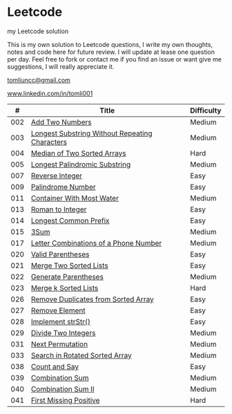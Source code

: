 # Leetcode

my Leetcode solution

This is my own solution to Leetcode questions, I write my own thoughts, notes and code here for future review. I will update at lease one question per day. Feel free to fork or contact me if you find an issue or want give me suggestions, I will really appreciate it.

tomliuncc@gmail.com

www.linkedin.com/in/tomli001

| # | Title | Difficulty |
|---| ----- | ---------- |
| 002 | [Add Two Numbers](https://github.com/WeiqingLi1/Leetcode/blob/master/solution/002.Add%20Two%20Numbers.md) | Medium |
| 003 | [Longest Substring Without Repeating Characters](https://github.com/WeiqingLi1/Leetcode/blob/master/solution/003.Longest%20Substring%20Without%20Repeating%20Characters.md) | Medium |
| 004 | [Median of Two Sorted Arrays](https://github.com/WeiqingLi1/Leetcode/blob/master/solution/004.Median%20of%20Two%20Sorted%20Arrays.md) | Hard |
| 005 | [Longest Palindromic Substring](https://github.com/WeiqingLi1/Leetcode/blob/master/solution/005.Longest%20Palindromic%20Substring.md) | Medium |
| 007 | [Reverse Integer](https://github.com/WeiqingLi1/Leetcode/blob/master/solution/007.Reverse%20Integer.md) | Easy |
| 009 | [Palindrome Number](https://github.com/WeiqingLi1/Leetcode/blob/master/solution/009.Palindrome%20Number.md) | Easy |
| 011 | [Container With Most Water](https://github.com/WeiqingLi1/Leetcode/blob/master/solution/011.Container%20With%20Most%20Water.md) | Medium |
| 013 | [Roman to Integer](https://github.com/WeiqingLi1/Leetcode/blob/master/solution/013.Roman%20to%20Integer.md) | Easy |
| 014 | [Longest Common Prefix](https://github.com/WeiqingLi1/Leetcode/blob/master/solution/014.Longest%20Common%20Prefix.md) | Easy |
| 015 | [3Sum](https://github.com/WeiqingLi1/Leetcode/blob/master/solution/015.3Sum.md) | Medium |
| 017 | [Letter Combinations of a Phone Number](https://github.com/WeiqingLi1/Leetcode/blob/master/solution/017.Letter%20Combinations%20of%20a%20Phone%20Number.md) | Medium |
| 020 | [Valid Parentheses](https://github.com/WeiqingLi1/Leetcode/blob/master/solution/020.Valid%20Parentheses.md) | Easy |
| 021 | [Merge Two Sorted Lists](https://github.com/WeiqingLi1/Leetcode/blob/master/solution/021.Merge%20Two%20Sorted%20Lists.md) | Easy |
| 022 | [Generate Parentheses](https://github.com/WeiqingLi1/Leetcode/blob/master/solution/022.Generate%20Parentheses.md) | Medium |
| 023 | [Merge k Sorted Lists](https://github.com/WeiqingLi1/Leetcode/blob/master/solution/023.Merge%20k%20Sorted%20Lists.md) | Hard |
| 026 | [Remove Duplicates from Sorted Array](https://github.com/WeiqingLi1/Leetcode/blob/master/solution/026.Remove%20Duplicates%20from%20Sorted%20Array.md) | Easy |
| 027 | [Remove Element](https://github.com/WeiqingLi1/Leetcode/blob/master/solution/027.Remove%20Element.md) | Easy |
| 028 | [Implement strStr()](https://github.com/WeiqingLi1/Leetcode/blob/master/solution/028.Implement%20strStr().md) | Easy |
| 029 | [Divide Two Integers](https://github.com/WeiqingLi1/Leetcode/blob/master/solution/029.Divide%20Two%20Integers.md) | Medium |
| 031 | [Next Permutation](https://github.com/WeiqingLi1/Leetcode/blob/master/solution/031.Next%20Permutation.md) | Medium |
| 033 | [Search in Rotated Sorted Array](https://github.com/WeiqingLi1/Leetcode/blob/master/solution/033.Search%20in%20Rotated%20Sorted%20Array.md) | Medium |
| 038 | [Count and Say](https://github.com/WeiqingLi1/Leetcode/blob/master/solution/038.Count%20and%20Say.md.txt) | Easy |
| 039 | [Combination Sum](https://github.com/WeiqingLi1/Leetcode/blob/master/solution/039.Combination%20Sum.md.txt) | Medium |
| 040 | [Combination Sum II](https://github.com/WeiqingLi1/Leetcode/blob/master/solution/040.Combination%20Sum%20II.md.txt) | Medium |
| 041 | [First Missing Positive](https://github.com/WeiqingLi1/Leetcode/blob/master/solution/041.First%20Missing%20Positive.md.txt) | Hard |

<!---| 043 | [Multiply Strings]() | Medium |
| 046 | [Permutations]() | Medium |
| 047 | [Permutations II]() | Medium |
| 049 | [Group Anagrams]() | Medium |
| 053 | [Maximum Subarray]() | Easy |
| 054 | [Spiral Matrix]() | Medium |
| 066 | [Plus One]() | Easy |
| 067 | [Add Binary]() | Easy |
| 069 | [Sqrt(x)]() | Easy |
| 077 | [Combinations]() | Medium |
| 078 | [Subsets]() | Medium |
| 081 | [Search in Rotated Sorted Array II]() | Medium |
| 083 | [Remove Duplicates from Sorted List]() | Easy |
| 088 | [Merge Sorted Array]() | Easy |
| 090 | [Subsets II]() | Medium |
| 118 | [Pascal's Triangle]() | Easy |
| 119 | [Pascal's Triangle II]() | Easy |
| 125 | [Valid Palindrome]() | Easy |
| 136 | [Single Number]() | Easy |
| 141 | [Linked List Cycle]() | Easy |
| 142 | [Linked List Cycle II]() | Medium |
| 153 | [Find Minimum in Rotated Sorted Array]() | Medium |
| 154 | [Find Minimum in Rotated Sorted Array II]() | Hard |
| 160 | [Intersection of Two Linked Lists]() | Easy |
| 167 | [Two Sum II - Input array is sorted]() | Easy |
| 168 | [Excel Sheet Column Title]() | Easy |
| 171 | [Excel Sheet Column Number]() | Easy |
| 172 | [Factorial Trailing Zeroes]() | Easy |
| 189 | [Rotate Array]() | Easy |
| 202 | [Happy Number]() | Easy |
| 203 | [Remove Linked List Elements]() | Easy |
| 204 | [Count Primes]() | Easy |
| 205 | [Isomorphic Strings]() | Easy |
| 206 | [Reverse Linked List]() | Easy |
| 216 | [Combination Sum III]() | Medium |
| 217 | [Contains Duplicate]() | Easy |
| 219 | [Contains Duplicate II]() | Easy |
| 220 | [Contains Duplicate III]() | Medium |
| 231 | [Power of Two]() | Easy |
| 234 | [Palindrome Linked List]() | Easy |
| 237 | [Delete Node in a Linked List]() | Easy |
| 242 | [Valid Anagram]() | Easy |
| 258 | [Add Digits]() | Easy |
| 263 | [Ugly Number]() | Easy |
| 268 | [Missing Number]() | Easy |
| 283 | [Move Zeroes]() | Easy |
| 290 | [Word Pattern]() | Easy |
| 326 | [Power of Three]() | Easy |
| 344 | [Reverse String]() | Easy |
| 345 | [Reverse Vowels of a String]() | Easy |
| 349 | [Intersection of Two Arrays]() | Easy |
| 350 | [Intersection of Two Arrays II]() | Easy |
| 367 | [Valid Perfect Square]() | Easy |
| 389 | [Find the Difference]() | Easy |
| 400 | [Nth Digit]() | Medium |
| 409 | [Longest Palindrome]() | Easy |
| 414 | [Third Maximum Number]() | Easy |
| 415 | [Add Strings]() | Easy |
| 438 | [Find All Anagrams in a String]() | Medium |
| 441 | [Arranging Coins]() | Easy |
| 447 | [Number of Boomerangs]() | Easy |
| 453 | [Minimum Moves to Equal Array Elements]() | Easy |
| 463 | [Island Perimeter]() | Easy |
| 507 | [Perfect Number]() | Easy |
| 520 | [Detect Capital]() | Easy |
| 521 | [Longest Uncommon Subsequence I ]() | Easy |
| 532 | [K-diff Pairs in an Array]() | Easy |
| 557 | [Reverse Words in a String III]() | Easy |
| 575 | [Distribute Candies]() | Easy |
| 581 | [Shortest Unsorted Continuous Subarray]() | Easy |
| 594 | [Longest Harmonious Subsequence]() | Easy |
| 598 | [Range Addition II]() | Easy |
| 599 | [Minimum Index Sum of Two Lists]() | Easy |
| 605 | [Can Place Flowers]() | Easy |
| 628 | [Maximum Product of Three Numbers]() | Easy |
| 633 | [Sum of Square Numbers]() | Easy |
| 645 | [Set Mismatch]() | Easy |
| 657 | [Robot Return to Origin]() | Easy |
| 665 | [Non-decreasing Array]() | Easy |--->



